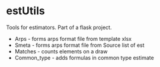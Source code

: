 # estUtils

Tools for estimators. Part of a flask project.
* Arps - forms arps format file from template xlsx
* Smeta - forms arps format file from Source list of est
* Matches - counts elements on a draw
* Common_type - adds formulas in common type estimate
